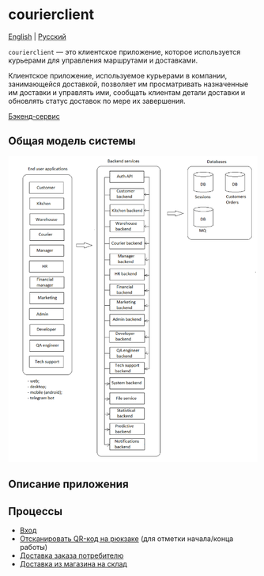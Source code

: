 # courierclient

[English](courierclient.md) | [Русский](courierclient.ru.md)

`courierclient` — это клиентское приложение, которое используется курьерами для управления маршрутами и доставками.

Клиентское приложение, используемое курьерами в компании, занимающейся доставкой, позволяет им просматривать назначенные им доставки и управлять ими, сообщать клиентам детали доставки и обновлять статус доставок по мере их завершения.

[Бэкенд-сервис](../backend/courierbackend.ru.md)

## Общая модель системы

![system_overall](../img/system_overall.png)

## Описание приложения

## Процессы 

- [Вход](../processes/auth/signin.ru.md)
- [Отсканировать QR-код на рюкзаке](../flowchartsteps/delivering/scanbackpack.ru.md) (для отметки начала/конца работы)
- [Доставка заказа потребителю](../flowchartsteps/delivering/deliverorder.ru.md)
- [Доставка из магазина на склад](../flowchartsteps/delivering/store2wh.ru.md)
